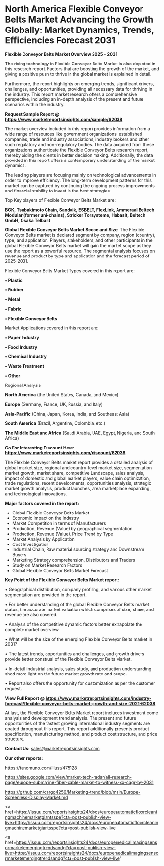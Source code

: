 # North America Flexible Conveyor Belts Market Advancing the Growth Globally: Market Dynamics, Trends, Efficiencies Forecast 2031

<Strong> Flexible Conveyor Belts Market Overview 2025 - 2031</strong>

The rising technology in Flexible Conveyor Belts Market is also depicted in this research report. Factors that are boosting the growth of the market, and giving a positive push to thrive in the global market is explained in detail.

Furthermore, the report highlights on emerging trends, significant drivers, challenges, and opportunities, providing all necessary data for thriving in the industry. This report market research offers a comprehensive perspective, including an in-depth analysis of the present and future scenarios within the industry.

<strong>Request Sample Report @ <a href=https://www.marketreportsinsights.com/sample/62038>https://www.marketreportsinsights.com/sample/62038</a></strong>

The market overview included in this report provides information from a wide range of resources like government organizations, established companies, trade and industry associations, industry brokers and other such regulatory and non-regulatory bodies. The data acquired from these organizations authenticate the Flexible Conveyor Belts research report, thereby aiding the clients in better decision making. Additionally, the data provided in this report offers a contemporary understanding of the market dynamics.

The leading players are focusing mainly on technological advancements in order to improve efficiency. The long-term development patterns for this market can be captured by continuing the ongoing process improvements and financial stability to invest in the best strategies.

Top Key players of Flexible Conveyor Belts Market are:

<strong>BGK, Tsubakimoto Chain, Sandvik, ESBELT, FlexLink, Ammeraal Beltech Modular (former uni-chains), Stricker Torsysteme, Habasit, Beltech GmbH, Osaka Telbant</strong>

<strong><b>Global Flexible Conveyor Belts Market Scope and Size:</b></strong>
The Flexible Conveyor Belts market is declared segment by company, region (country), type, and application. Players, stakeholders, and other participants in the global Flexible Conveyor Belts market will gain the market scope as they use the report as a powerful resource. The segmental analysis focuses on revenue and product by type and application and the forecast period of 2025-2031.

Flexible Conveyor Belts Market Types covered in this report are:

<strong>• Plastic

• Rubber

• Metal

• Fabric

• Flexible Conveyor Belts</strong>

Market Applications covered in this report are:

<strong>• Paper Industry

• Food Industry

• Chemical Industry

• Waste Treatment

• Other</strong> 

Regional Analysis

<strong>North America</strong> (the United States, Canada, and Mexico)

<strong>Europe</strong> (Germany, France, UK, Russia, and Italy)

<strong>Asia-Pacific</strong> (China, Japan, Korea, India, and Southeast Asia)

<strong>South America</strong> (Brazil, Argentina, Colombia, etc.)

<strong>The Middle East and Africa</strong> (Saudi Arabia, UAE, Egypt, Nigeria, and South Africa)

<strong>Go For Interesting Discount Here: <a href=https://www.marketreportsinsights.com/discount/62038>https://www.marketreportsinsights.com/discount/62038</a></strong>

The Flexible Conveyor Belts market report provides a detailed analysis of global market size, regional and country-level market size, segmentation market growth, market share, competitive Landscape, sales analysis, impact of domestic and global market players, value chain optimization, trade regulations, recent developments, opportunities analysis, strategic market growth analysis, product launches, area marketplace expanding, and technological innovations.

<strong><b>Major factors covered in the report:</b></strong>
<ul>
  <li>Global Flexible Conveyor Belts Market </li>
  <li>Economic Impact on the Industry</li>
  <li>Market Competition in terms of Manufacturers</li>
  <li>Production, Revenue (Value) by geographical segmentation</li>
  <li>Production, Revenue (Value), Price Trend by Type</li>
  <li>Market Analysis by Application</li>
  <li>Cost Investigation</li>
  <li>Industrial Chain, Raw material sourcing strategy and Downstream Buyers</li>
  <li>Marketing Strategy comprehension, Distributors and Traders</li>
  <li>Study on Market Research Factors</li>
  <li>Global Flexible Conveyor Belts Market Forecast</li>
</ul>

<strong><b>Key Point of the Flexible Conveyor Belts Market report:</b></strong>

• Geographical distribution, company profiling, and various other market segmentation are provided in the report.

• For better understanding of the global Flexible Conveyor Belts market status, the accurate market valuation which comprises of size, share, and revenue are also covered.

• Analysis of the competitive dynamic factors better extrapolate the complete market overview

• What will be the size of the emerging Flexible Conveyor Belts market in 2031?

• The latest trends, opportunities and challenges, and growth drivers provide better construal of the Flexible Conveyor Belts Market.

• In-detail industrial analysis, sales study, and production understanding shed more light on the future market growth rate and scope.

• Report also offers the opportunity for customization as per the customer request.

<strong><b>View Full Report @ <a href=https://www.marketreportsinsights.com/industry-forecast/flexible-conveyor-belts-market-growth-and-size-2021-62038>https://www.marketreportsinsights.com/industry-forecast/flexible-conveyor-belts-market-growth-and-size-2021-62038</a></b></strong>


At last, the Flexible Conveyor Belts Market report includes investment come analysis and development trend analysis. The present and future opportunities of the fastest growing international industry segments are coated throughout this report. This report additionally presents product specification, manufacturing method, and product cost structure, and price structure.

<strong>Contact Us:</strong>
sales@marketreportsinsights.com

<strong>Our other reports:</strong>

<a href=https://tanomuno.com/illust/475128>https://tanomuno.com/illust/475128</a>

<a href=https://sites.google.com/view/market-tech-radar/all-research-page/europe-submarine-fiber-cable-market-to-witness-xx-cagr-by-2031>https://sites.google.com/view/market-tech-radar/all-research-page/europe-submarine-fiber-cable-market-to-witness-xx-cagr-by-2031</a>

<a href=https://github.com/cargo4256/Marketing-trend/blob/main/Europe-Screenless-Display-Market.md>https://github.com/cargo4256/Marketing-trend/blob/main/Europe-Screenless-Display-Market.md</a>

<a href=https://issuu.com/reportsinsights24/docs/europeautomaticfloorcleaningmachinemarketgiantsspe?cta=post-publish-view-live>https://issuu.com/reportsinsights24/docs/europeautomaticfloorcleaningmachinemarketgiantsspe?cta=post-publish-view-live</a>

<a href=https://issuu.com/reportsinsights24/docs/europemedicalimagingsensormarketemergingtrendsandg?cta=post-publish-view-live>https://issuu.com/reportsinsights24/docs/europemedicalimagingsensormarketemergingtrendsandg?cta=post-publish-view-live</a>"
